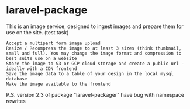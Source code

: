 # laravel-package

This is an image service, designed to ingest images and prepare them for use on the site. (test task)


    Accept a multipart form image upload
    Resize / Recompress the image to at least 3 sizes (think thumbnail, small and full). You may change the image format and compression to best suite use on a website
    Store the image to S3 or GCP cloud storage and create a public url - ideally with a CDN frontend
    Save the image data to a table of your design in the local mysql database
    Make the image available to the frontend


P.S. version 2.3 of package "laravel-packager" have bug with namespace rewrites
